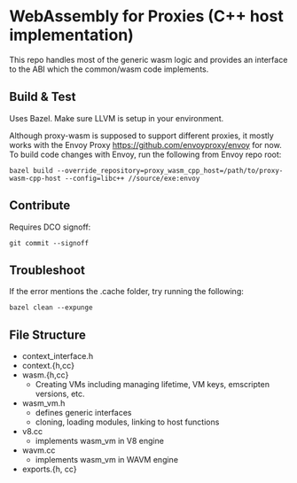 # WebAssembly for Proxies (C++ host implementation)


This repo handles most of the generic wasm logic and provides an interface to the ABI which the common/wasm code implements.

## Build & Test

Uses Bazel. Make sure LLVM is setup in your environment.

Although proxy-wasm is supposed to support different proxies, it mostly works with the Envoy Proxy https://github.com/envoyproxy/envoy for now. To build code changes with Envoy, run the following from Envoy repo root:

```
bazel build --override_repository=proxy_wasm_cpp_host=/path/to/proxy-wasm-cpp-host --config=libc++ //source/exe:envoy
```

## Contribute

Requires DCO signoff:

```
git commit --signoff
```

## Troubleshoot

If the error mentions the .cache folder, try running the following:

```
bazel clean --expunge
```

## File Structure

- context_interface.h
- context.{h,cc}
- wasm.{h,cc}
  - Creating VMs including managing lifetime, VM keys, emscripten versions, etc.
- wasm_vm.h
  - defines generic interfaces
  - cloning, loading modules, linking to host functions
- v8.cc
  - implements wasm_vm in V8 engine
- wavm.cc
  - implements wasm_vm in WAVM engine
- exports.{h, cc}
